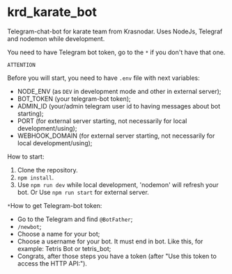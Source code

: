 # krd_karate_bot
Telegram-chat-bot for karate team from Krasnodar. Uses NodeJs, Telegraf and nodemon while development.

You need to have Telegram bot token, go to the `*` if you don't have that one.

`ATTENTION`

Before you will start, you need to have `.env` file with next variables:
- NODE_ENV (as `DEV` in development mode and other in external server);
- BOT_TOKEN (your telegram-bot token);
- ADMIN_ID (your/admin telegram user id to having messages about bot starting);
- PORT (for external server starting, not necessarily for local development/using);
- WEBHOOK_DOMAIN (for external server starting, not necessarily for local development/using);

How to start:

1. Clone the repository.
2. `npm install`.
3.  Use `npm run dev` while local development, 'nodemon' will refresh your bot. Or Use `npm run start` for external server.

`*`How to get Telegram-bot token:
  - Go to the Telegram and find `@BotFather`;
  - `/newbot`;
  - Choose a name for your bot;
  - Choose a username for your bot. It must end in bot. Like this, for example: Tetris Bot or tetris_bot;
  - Congrats, after those steps you have a token (after "Use this token to access the HTTP API:").
